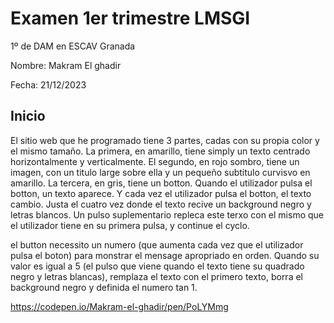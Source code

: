 # Examen 1er trimestre LMSGI

1º de DAM en ESCAV Granada

Nombre: Makram El ghadir

Fecha: 21/12/2023

## Inicio

El sitio web que he programado tiene 3 partes, cadas con su propia color y el mismo tamaño. La primera, en amarillo, tiene simply un texto centrado horizontalmente y verticalmente. El segundo, en rojo sombro, tiene un imagen, con un titulo large sobre ella y un pequeño subtitulo curvisvo en amarillo. La tercera, en gris, tiene un botton. Quando el utilizador pulsa el botton, un texto aparece. Y cada vez el utilizador pulsa el botton, el texto cambio. Justa el cuatro vez donde el texto recive un background negro y letras blancos. Un pulso suplementario repleca este terxo con el mismo que el utilizador tiene en su primera pulsa, y continue el cyclo.

el button necessito un numero (que aumenta cada vez que el utilizador pulsa el boton) para monstrar el mensage apropriado en orden. Quando su valor es igual a 5 (el pulso que viene quando el texto tiene su quadrado negro y letras blancas), remplaza el texto con el primero texto, borra el background negro y definida el numero tan 1. 

https://codepen.io/Makram-el-ghadir/pen/PoLYMmg
